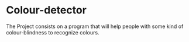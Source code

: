 # Colour-detector

The Project consists on a program that will help people with some kind of colour-blindness to recognize colours.